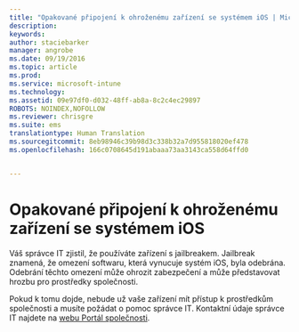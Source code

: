 ```yaml
---
title: "Opakované připojení k ohroženému zařízení se systémem iOS | Microsoft Intune"
description: 
keywords: 
author: staciebarker
manager: angrobe
ms.date: 09/19/2016
ms.topic: article
ms.prod: 
ms.service: microsoft-intune
ms.technology: 
ms.assetid: 09e97df0-d032-48ff-ab8a-8c2c4ec29897
ROBOTS: NOINDEX,NOFOLLOW
ms.reviewer: chrisgre
ms.suite: ems
translationtype: Human Translation
ms.sourcegitcommit: 8eb98946c39b98d3c338b32a7d955818020ef478
ms.openlocfilehash: 166c0708645d191abaaa73aa3143ca558d64ffd0


---
```


# Opakované připojení k ohroženému zařízení se systémem iOS
Váš správce IT zjistil, že používáte zařízení s jailbreakem. Jailbreak znamená, že omezení softwaru, která vynucuje systém iOS, byla odebrána. Odebrání těchto omezení může ohrozit zabezpečení a může představovat hrozbu pro prostředky společnosti. 

Pokud k tomu dojde, nebude už vaše zařízení mít přístup k prostředkům společnosti a musíte požádat o pomoc správce IT. Kontaktní údaje správce IT najdete na [webu Portál společnosti](http://portal.manage.microsoft.com).



<!--HONumber=Oct16_HO2-->


